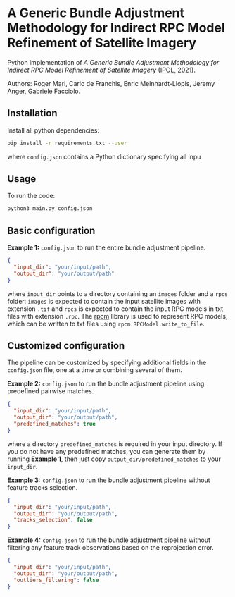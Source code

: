 # A Generic Bundle Adjustment Methodology for Indirect RPC Model Refinement of Satellite Imagery

Python implementation of *A Generic Bundle Adjustment Methodology for Indirect RPC Model Refinement of Satellite Imagery* ([IPOL](https://www.ipol.im/), 2021). 

Authors: Roger Mari, Carlo de Franchis, Enric Meinhardt-Llopis, Jeremy Anger, Gabriele Facciolo.

## Installation

Install all python dependencies:

```bash
pip install -r requirements.txt --user
```
where `config.json` contains a Python dictionary specifying all inpu

## Usage

To run the code:

```bash
python3 main.py config.json
```

## Basic configuration

**Example 1:** `config.json` to run the entire bundle adjustment pipeline.

```json
{
  "input_dir": "your/input/path",
  "output_dir": "your/output/path"
}
```

where `input_dir` points to a directory containing an `images` folder and a `rpcs` folder: `images` is expected to contain the input satellite images with extension `.tif` and `rpcs` is expected to contain the input RPC models in txt files with extension `.rpc`. The [rpcm](https://github.com/cmla/rpcm) library is used to represent RPC models, which can be written to txt files using `rpcm.RPCModel.write_to_file`.

## Customized configuration

The pipeline can be customized by specifying additional fields in the `config.json` file, one at a time or combining several of them.

**Example 2:** `config.json` to run the bundle adjustment pipeline using predefined pairwise matches.


```json
{
  "input_dir": "your/input/path",
  "output_dir": "your/output/path",
  "predefined_matches": true
}
```
where a directory `predefined_matches` is required in your input directory. If you do not have any predefined matches, you can generate them by running **Example 1**, then just copy `output_dir/predefined_matches` to your `input_dir`.

**Example 3:** `config.json` to run the bundle adjustment pipeline without feature tracks selection.

```json
{
  "input_dir": "your/input/path",
  "output_dir": "your/output/path",
  "tracks_selection": false
}
```

**Example 4:** `config.json` to run the bundle adjustment pipeline without filtering any feature track observations based on the reprojection error.

```json
{
  "input_dir": "your/input/path",
  "output_dir": "your/output/path",
  "outliers_filtering": false
}
```
